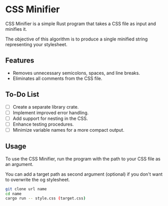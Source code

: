 # CSS Minifier

CSS Minifier is a simple Rust program that takes a CSS file as input and minifies it.

The objective of this algorithm is to produce a single minified string representing your stylesheet.

## Features

- Removes unnecessary semicolons, spaces, and line breaks.
- Eliminates all comments from the CSS file.

## To-Do List

- [ ] Create a separate library crate.
- [ ] Implement improved error handling.
- [ ] Add support for nesting in the CSS.
- [ ] Enhance testing procedures.
- [ ] Minimize variable names for a more compact output.

## Usage

To use the CSS Minifier, run the program with the path to your CSS file as an argument.

You can add a target path as second argument (optional) if you don't want to overwrite the og stylesheet.

```bash
git clone url name
cd name
cargo run -- style.css (target.css)
```
